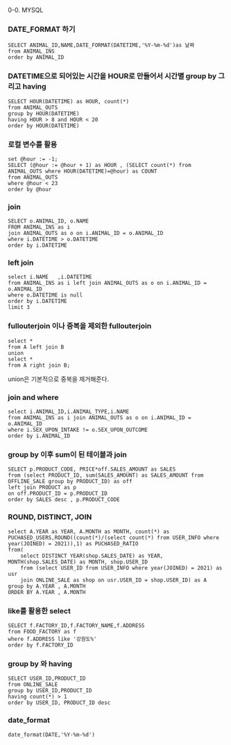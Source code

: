 0-0. MYSQL

### DATE_FORMAT 하기

```
SELECT ANIMAL_ID,NAME,DATE_FORMAT(DATETIME,'%Y-%m-%d')as 날짜
from ANIMAL_INS
order by ANIMAL_ID
```

### DATETIME으로 되어있는 시간을 HOUR로 만들어서 시간별 group by 그리고 having

```
SELECT HOUR(DATETIME) as HOUR, count(*)
from ANIMAL_OUTS
group by HOUR(DATETIME)
having HOUR > 8 and HOUR < 20
order by HOUR(DATETIME)
```

### 로컬 변수를 활용

```
set @hour := -1;
SELECT (@hour := @hour + 1) as HOUR , (SELECT count(*) from ANIMAL_OUTS where HOUR(DATETIME)=@hour) as COUNT
from ANIMAL_OUTS
where @hour < 23
order by @hour
```

### join

```
SELECT o.ANIMAL_ID, o.NAME
FROM ANIMAL_INS as i
join ANIMAL_OUTS as o on i.ANIMAL_ID = o.ANIMAL_ID
where i.DATETIME > o.DATETIME
order by i.DATETIME
```

### left join

```
select i.NAME	,i.DATETIME
from ANIMAL_INS as i left join ANIMAL_OUTS as o on i.ANIMAL_ID = o.ANIMAL_ID
where o.DATETIME is null
order by i.DATETIME
limit 3
```

### fullouterjoin 이나 중복을 제외한 fullouterjoin

```
select *
from A left join B
union
select *
from A right join B;
```

union은 기본적으로 중복을 제거해준다.

### join and where

```
select i.ANIMAL_ID,i.ANIMAL_TYPE,i.NAME
from ANIMAL_INS as i join ANIMAL_OUTS as o on i.ANIMAL_ID = o.ANIMAL_ID
where i.SEX_UPON_INTAKE != o.SEX_UPON_OUTCOME
order by i.ANIMAL_ID
```

### group by 이후 sum이 된 테이블과 join

```
SELECT p.PRODUCT_CODE, PRICE*off.SALES_AMOUNT as SALES
from (select PRODUCT_ID, sum(SALES_AMOUNT) as SALES_AMOUNT from OFFLINE_SALE group by PRODUCT_ID) as off
left join PRODUCT as p
on off.PRODUCT_ID = p.PRODUCT_ID
order by SALES desc , p.PRODUCT_CODE
```

### ROUND, DISTINCT, JOIN

```
select A.YEAR as YEAR, A.MONTH as MONTH, count(*) as PUCHASED_USERS,ROUND((count(*)/(select count(*) from USER_INFO where year(JOINED) = 2021)),1) as PUCHASED_RATIO
from(
    select DISTINCT YEAR(shop.SALES_DATE) as YEAR, MONTH(shop.SALES_DATE) as MONTH, shop.USER_ID
    from (select USER_ID from USER_INFO where year(JOINED) = 2021) as usr
    join ONLINE_SALE as shop on usr.USER_ID = shop.USER_ID) as A
group by A.YEAR , A.MONTH
ORDER BY A.YEAR , A.MONTH
```

### like를 활용한 select

```
SELECT f.FACTORY_ID,f.FACTORY_NAME,f.ADDRESS
from FOOD_FACTORY as f
where f.ADDRESS like '강원도%'
order by f.FACTORY_ID
```

### group by 와 having

```
SELECT USER_ID,PRODUCT_ID
from ONLINE_SALE
group by USER_ID,PRODUCT_ID
having count(*) > 1
order by USER_ID, PRODUCT_ID desc
```

### date_format

```
date_format(DATE,'%Y-%m-%d')
```
